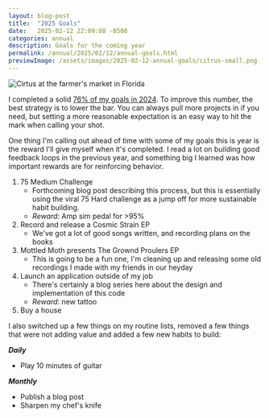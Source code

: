 ```yaml
---
layout: blog-post
title:  "2025 Goals"
date:   2025-02-12 22:09:08 -0500
categories: annual
description: Goals for the coming year
permalink: /annual/2025/02/12/annual-goals.html
previewImage: /assets/images/2025-02-12-annual-goals/citrus-small.png
---
```


<div class="album-art">
    <img 
        src="/assets/images/2025-02-12-annual-goals/citrus-large.png"
        alt="Cirtus at the farmer's market in Florida" />
</div>

I completed a solid [76% of my goals in 2024](/annual/2024/01/24/annual-goals.html). To improve this number, the best strategy is to lower the bar. You can always pull more projects in if you need, but setting a more reasonable expectation is an easy way to hit the mark when calling your shot.

One thing I'm calling out ahead of time with some of my goals this is year is the reward I'll give myself when it's completed. I read a lot on building good feedback loops in the previous year, and something big I learned was how important rewards are for reinforcing behavior.

1. 75 Medium Challenge
    * Forthcoming blog post describing this process, but this is essentially using the viral 75 Hard challenge as a jump off for more sustainable habit building.
    * _Reward_: Amp sim pedal for >95%
2. Record and release a Cosmic Strain EP
    * We've got a lot of good songs written, and recording plans on the books
3. Mottled Moth presents The Grownd Proulers EP
    * This is going to be a fun one, I'm cleaning up and releasing some old recordings I made with my friends in our heyday
4. Launch an application outside of my job
    * There's certainly a blog series here about the design and implementation of this code
    * _Reward_: new tattoo
5. Buy a house

I also switched up a few things on my routine lists, removed a few things that were not adding value and added a few new habits to build:

_**Daily**_
* Play 10 minutes of guitar

_**Monthly**_
* Publish a blog post
* Sharpen my chef's knife
